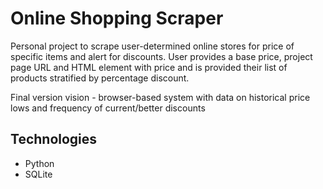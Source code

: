 # Online Shopping Scraper

Personal project to scrape user-determined online stores for price of specific items and alert for discounts. User provides a base price, project page URL and HTML element with price and is provided their list of products stratified by percentage discount. 

Final version vision - browser-based system with data on historical price lows and frequency of current/better discounts

## Technologies
* Python
* SQLite
